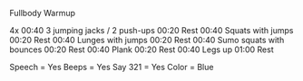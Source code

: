 Fullbody Warmup

4x
00:40 3 jumping jacks / 2 push-ups
00:20 Rest
00:40 Squats with jumps
00:20 Rest
00:40 Lunges with jumps
00:20 Rest
00:40 Sumo squats with bounces
00:20 Rest
00:40 Plank
00:20 Rest
00:40 Legs up
01:00 Rest


Speech = Yes
Beeps = Yes
Say 321 = Yes
Color = Blue

